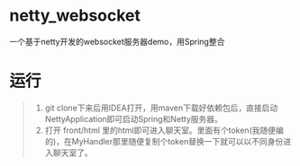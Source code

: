 # netty_websocket
一个基于netty开发的websocket服务器demo，用Spring整合
# 运行
>1. git clone下来后用IDEA打开，用maven下载好依赖包后，直接启动NettyApplication即可启动Spring和Netty服务器。
>2. 打开 front/html 里的html即可进入聊天室。里面有个token(我随便编的)，在MyHandler那里随便复制个token替换一下就可以以不同身份进入聊天室了。